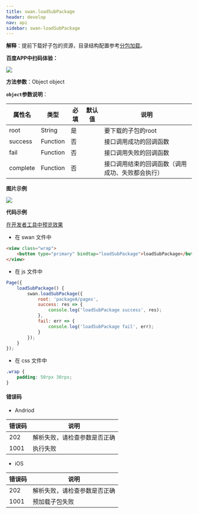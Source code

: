 ```yaml
---
title: swan.loadSubPackage
header: develop
nav: api
sidebar: swan-loadSubPackage
---
```


 

**解释**：提前下载好子包的资源，目录结构配置参考[分包加载](https://smartprogram.baidu.com/docs/develop/framework/subpackages/)。

**百度APP中扫码体验：**

<img src="https://b.bdstatic.com/miniapp/assets/images/doc_demo/fragment_loadSubPackage.png"  class="demo-qrcode-image" />

**方法参数**：Object object

**`object`参数说明**：

|属性名 |类型  |必填 | 默认值 |说明|
|---- | ---- | ---- | ----|----|
|root | String | 是 | | 要下载的子包的root |
|success | Function |  否  | | 接口调用成功的回调函数|
|fail   | Function  |  否  | | 接口调用失败的回调函数|
|complete  |  Function  |  否 | |  接口调用结束的回调函数（调用成功、失败都会执行）|

**图片示例**

<div class="m-doc-custom-examples">
    <div class="m-doc-custom-examples-correct">
        <img src="https://b.bdstatic.com/miniapp/images/loadSubPackage.gif">
    </div>
    <div class="m-doc-custom-examples-correct">
        <img src=" ">
    </div>
    <div class="m-doc-custom-examples-correct">
        <img src=" ">
    </div>     
</div>

**代码示例**

<a href="swanide://fragment/0708301e164b80b42155a0313ad9bb3e1573614983911" title="在开发者工具中预览效果" target="_self">在开发者工具中预览效果</a>

* 在 swan 文件中

```html
<view class="wrap">
    <button type="primary" bindtap="loadSubPackage">loadSubPackage</button>
</view>
```

* 在 js 文件中

```js
Page({
    loadSubPackage() {
        swan.loadSubPackage({
            root: 'packageA/pages',
            success: res => {
                console.log('loadSubPackage success', res);
            },
            fail: err => {
                console.log('loadSubPackage fail', err);
            }
        });
    }
});
```
* 在 css 文件中

```css
.wrap {
    padding: 50rpx 30rpx;
}
```

#### 错误码

* Andriod

|错误码|说明|
|--|--|
|202|解析失败，请检查参数是否正确      |
|1001|执行失败|

* iOS

|错误码|说明|
|--|--|
|202|解析失败，请检查参数是否正确      |
|1001|预加载子包失败|